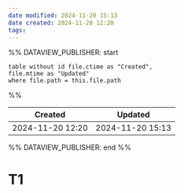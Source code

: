 ```yaml
---
date modified: 2024-11-20 15:13
date created: 2024-11-20 12:20
tags: 
---
```

%% DATAVIEW_PUBLISHER: start
```dataview
table without id file.ctime as "Created",
file.mtime as "Updated"
where file.path = this.file.path
```
%%

| Created          | Updated          |
| ---------------- | ---------------- |
| 2024-11-20 12:20 | 2024-11-20 15:13 |

%% DATAVIEW_PUBLISHER: end %%


# T1
